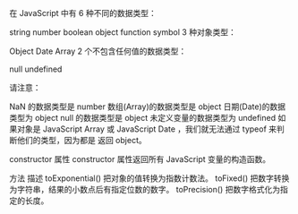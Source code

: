 在 JavaScript 中有 6 种不同的数据类型：

string
number
boolean
object
function
symbol
3 种对象类型：

Object
Date
Array
2 个不包含任何值的数据类型：

null
undefined



请注意：

NaN 的数据类型是 number
数组(Array)的数据类型是 object
日期(Date)的数据类型为 object
null 的数据类型是 object
未定义变量的数据类型为 undefined
如果对象是 JavaScript Array 或 JavaScript Date ，我们就无法通过 typeof 来判断他们的类型，因为都是 返回 object。


constructor 属性
constructor 属性返回所有 JavaScript 变量的构造函数。


方法	描述
toExponential()	把对象的值转换为指数计数法。
toFixed()	把数字转换为字符串，结果的小数点后有指定位数的数字。
toPrecision()	把数字格式化为指定的长度。